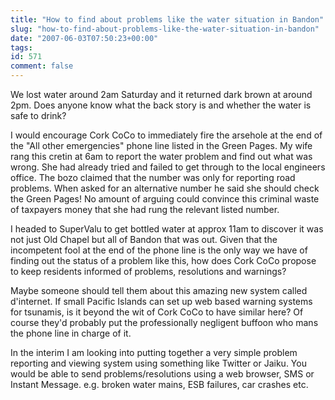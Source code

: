 ```yaml
---
title: "How to find about problems like the water situation in Bandon"
slug: "how-to-find-about-problems-like-the-water-situation-in-bandon"
date: "2007-06-03T07:50:23+00:00"
tags:
id: 571
comment: false
---
```


We lost water around 2am Saturday and it returned dark brown at around 2pm. Does anyone know what the back story is and whether the water is safe to drink?

I would encourage Cork CoCo to immediately fire the arsehole at the end of the "All other emergencies" phone line listed in the Green Pages. My wife rang this cretin at 6am to report the water problem and find out what was wrong. She had already tried and failed to get through to the local engineers office. The bozo claimed that the number was only for reporting road problems. When asked for an alternative number he said she should check the Green Pages! No amount of arguing could convince this criminal waste of taxpayers money that she had rung the relevant listed number.

I headed to SuperValu to get bottled water at approx 11am to discover it was not just Old Chapel but all of Bandon that was out. Given that the incompetent fool at the end of the phone line is the only way we have of finding out the status of a problem like this, how does Cork CoCo propose to keep residents informed of problems, resolutions and warnings? 

Maybe someone should tell them about this amazing new system called d'internet. If small Pacific Islands can set up web based warning systems for tsunamis, is it beyond the wit of Cork CoCo to have similar here? Of course they'd probably put the professionally negligent buffoon who mans the phone line in charge of it.

In the interim I am looking into putting together a very simple problem reporting and viewing system using something like Twitter or Jaiku. You would be able to send problems/resolutions using a web browser, SMS or Instant Message. e.g. broken water mains, ESB failures, car crashes etc.
